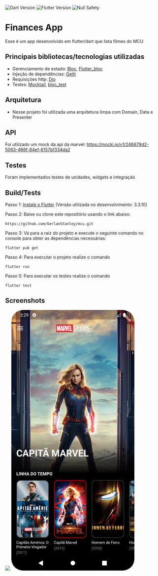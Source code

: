 ![Dart Version](https://img.shields.io/static/v1?label=dart&message=2.18.6&color=00579d)
![Flutter Version](https://img.shields.io/static/v1?label=flutter&message=3.3.10&color=42a5f5)
![Null Safety](https://img.shields.io/static/v1?label=null-safety&message=done&color=success)

# Finances App
Esse é um app desenvolvido em flutter/dart que lista filmes do MCU

## Principais bibliotecas/tecnologias utilizadas
- Gerenciamento de estado: [Bloc](https://pub.dev/packages/bloc), [Flutter_bloc](https://pub.dev/packages/flutter_bloc)
- Injeção de dependências: [GetIt](https://pub.dev/packages/get_it)
- Requisições http: [Dio](https://pub.dev/packages/dio)
- Testes: [Mocktail](https://pub.dev/packages/mocktail), [bloc_test](https://pub.dev/packages/bloc_test)

## Arquitetura
- Nesse projeto foi utilizada uma arquitetura limpa com Domain, Data e Presenter

## API
Foi utilizado um mock da api da marvel: https://mocki.io/v1/246679d2-5063-466f-84ef-6157bf334da2

## Testes
Foram implementados testes de unidades, widgets e integração

## Build/Tests
Passo 1: [Instale o Flutter](https://docs.flutter.dev/get-started/install)
(Versão utilizada no desenvolvimento: 3.3.10)

Passo 2: Baixe ou clone este repositório usando o link abaixo:
```
https://github.com/GerlanStanley/mcu.git
```

Passo 3: Vá para a raiz do projeto e execute o seguinte comando no console para obter as dependências necessárias:
```
flutter pub get
```

Passo 4: Para executar o projeto realize o comando
```
flutter run
```

Passo 5: Para executar os testes realize o comando
```
flutter test
```

## Screenshots
<p float="left">
    <img src="./screenshots/1.png" width="400" />
    <img src="./screenshots/2.png" width="400" /> 
</p>